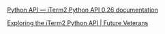  [Python API — iTerm2 Python API 0.26 documentation](https://iterm2.com/python-api/) 

 [Exploring the iTerm2 Python API | Future Veterans](https://jongsma.wordpress.com/2020/02/19/exploring-the-iterm2-python-api/) 